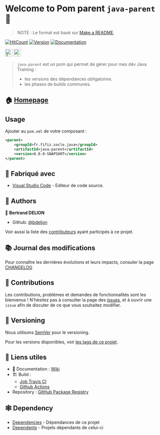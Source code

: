 # Welcome to Pom parent `java-parent` :wave:

> NOTE : Le format est basé sur [Make a README](https://www.makeareadme.com/#template-1).

[![HitCount](http://hits.dwyl.com/bdelion/java-parent.svg)](http://hits.dwyl.com/bdelion/java-parent) [![Version](https://img.shields.io/badge/version-0.0.1-blue.svg?cacheSeconds=2592000)](https://img.shields.io/badge/version-0.0.1-SNAPSHOT-blue.svg?cacheSeconds=2592000) [![Documentation](https://img.shields.io/badge/documentation-yes-brightgreen.svg)](https://github.com/bdelion/java-parent/wiki)

<p>
<a href="https://sourcerer.io/bdelion"><img src="https://sourcerer.io/icons/logo-sharing.svg" height="24px" alt="Sourcerer"></a> <a href="https://www.gitmemory.com/bdelion"><img src="https://www.gitmemory.com/images/logo.png" height="24px" alt="gitMemory"></a>
</p>

> `java-parent` est un pom qui permet de gérer pour mes dév Java Training :
>
> * les versions des dépendances obligatoires.
> * les phases de builds communes.

## :house: [Homepage](https://github.com/bdelion/java-parent/tree/master)

## Usage

Ajouter au `pom.xml` de votre composant :

```xml
<parent>
    <groupId>fr.fifiz.socle.java</groupId>
    <artifactId>java-parent</artifactId>
    <version>8.0.0-SNAPSHOT</version>
</parent>
```

## :construction_worker: Fabriqué avec

* [Visual Studio Code](https://code.visualstudio.com/) - Editeur de code source.

## :busts_in_silhouette: Authors

:bust_in_silhouette: **Bertrand DELION**

* Github: [@bdelion](https://github.com/bdelion)

Voir aussi la liste des [contributeurs](https://github.com/bdelion/java-parent/graphs/contributors) ayant participés à ce projet.

## :books: Journal des modifications

Pour connaître les dernières évolutions et leurs impacts, consuler la page [CHANGELOG](CHANGELOG.md)

## :handshake: Contributions

Les contributions, problèmes et demandes de fonctionnalités sont les bienvenus !
N'hésitez pas à consulter la page des [issues](https://github.com/bdelion/java-parent/issues), et à ouvrir une `issue` afin de discuter de ce que vous souhaitez modifier.

## :bookmark: Versioning

Nous utilisons [SemVer](http://semver.org/) pour le versioning.

Pour les versions disponibles, voir [les tags de ce projet](https://github.com/bdelion/java-parent/tags).

## :link: Liens utiles

* :pencil: Documentation : [Wiki](https://github.com/bdelion/java-parent/wiki)
* :building_construction: Build :
  * [Job Travis CI](https://travis-ci.com/bdelion/java-parent)
  * [Github Actions](https://github.com/bdelion/java-parent/actions)
* Repository : [GitHub Package Registry](https://github.com/bdelion/java-parent/packages)

## :spider_web: Dependency

* [Dependencies](https://github.com/bdelion/java-parent/network/dependencies) - Dépendances de ce projet
* [Dependents](https://github.com/bdelion/java-parent/network/dependents) - Projets dépendants de celui-ci